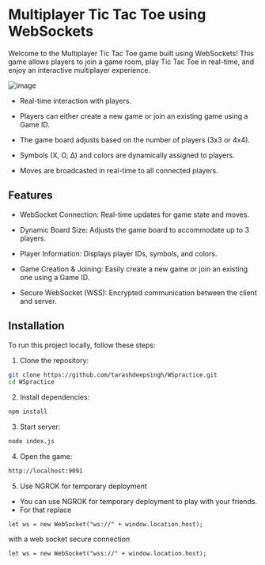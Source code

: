 # Multiplayer Tic Tac Toe using WebSockets
Welcome to the Multiplayer Tic Tac Toe game built using WebSockets! This game allows players to join a game room, play Tic Tac Toe in real-time, and enjoy an interactive multiplayer experience.

![image](https://github.com/user-attachments/assets/177ab6bd-1903-4bf2-b4cd-942282efa77f)


- Real-time interaction with players.

- Players can either create a new game or join an existing game using a Game ID.

- The game board adjusts based on the number of players (3x3 or 4x4).

- Symbols (X, O, ∆) and colors are dynamically assigned to players.

- Moves are broadcasted in real-time to all connected players.

## Features
- WebSocket Connection: Real-time updates for game state and moves.

- Dynamic Board Size: Adjusts the game board to accommodate up to 3 players.

- Player Information: Displays player IDs, symbols, and colors.

- Game Creation & Joining: Easily create a new game or join an existing one using a Game ID.

- Secure WebSocket (WSS): Encrypted communication between the client and server.

## Installation
To run this project locally, follow these steps:

1. Clone the repository:
```bash
git clone https://github.com/tarashdeepsingh/WSpractice.git
cd WSpractice
```

2. Install dependencies:
```bash
npm install
```

3. Start server:
```bash
node index.js
```

4. Open the game:
```bash
http://localhost:9091
```
5. Use NGROK for temporary deployment
- You can use NGROK for temporary deployment to play with your friends.
- For that replace

`let ws = new WebSocket("ws://" + window.location.host);`

with a web socket secure connection

`let ws = new WebSocket("wss://" + window.location.host);`
